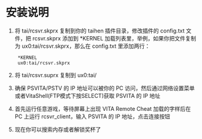 安装说明
============

1. 将 tai/rcsvr.skprx 复制到你的 taihen 插件目录，修改插件的 config.txt 文件，把 rcsvr.skprx 添加到 *KERNEL 加载列表里，举例，如果你把文件复制为 ux0:tai/rcsvr.skprx，那么在 config.txt 里添加两行：

        *KERNEL
        ux0:tai/rcsvr.skprx

2. 将 tai/rcsvr.suprx 复制到 ux0:tai/

3. 确保 PSVITA/PSTV 的 IP 地址可以被你的 PC 访问，然后通过网络设置菜单或者VitaShell(FTP模式下按SELECT)获取 PSVITA 的 IP 地址

4. 首先运行任意游戏，等待屏幕上出现 VITA Remote Cheat 加载的字样后在 PC 上运行 rcsvr_client，输入 PSVITA 的 IP 地址，点击连接按钮

5. 现在你可以搜索内存或者解锁奖杯了
